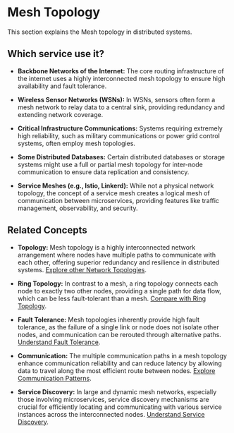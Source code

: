 # Mesh Topology

This section explains the Mesh topology in distributed systems.

## Which service use it?



-   **Backbone Networks of the Internet:** The core routing infrastructure of the internet uses a highly interconnected mesh topology to ensure high availability and fault tolerance.

-   **Wireless Sensor Networks (WSNs):** In WSNs, sensors often form a mesh network to relay data to a central sink, providing redundancy and extending network coverage.

-   **Critical Infrastructure Communications:** Systems requiring extremely high reliability, such as military communications or power grid control systems, often employ mesh topologies.

-   **Some Distributed Databases:** Certain distributed databases or storage systems might use a full or partial mesh topology for inter-node communication to ensure data replication and consistency.

-   **Service Meshes (e.g., Istio, Linkerd):** While not a physical network topology, the concept of a service mesh creates a logical mesh of communication between microservices, providing features like traffic management, observability, and security.

## Related Concepts

-   **Topology:** Mesh topology is a highly interconnected network arrangement where nodes have multiple paths to communicate with each other, offering superior redundancy and resilience in distributed systems. [Explore other Network Topologies](../README.md).

-   **Ring Topology:** In contrast to a mesh, a ring topology connects each node to exactly two other nodes, providing a single path for data flow, which can be less fault-tolerant than a mesh. [Compare with Ring Topology](../ring/README.md).

-   **Fault Tolerance:** Mesh topologies inherently provide high fault tolerance, as the failure of a single link or node does not isolate other nodes, and communication can be rerouted through alternative paths. [Understand Fault Tolerance](../../fault-tolerance/README.md).

-   **Communication:** The multiple communication paths in a mesh topology enhance communication reliability and can reduce latency by allowing data to travel along the most efficient route between nodes. [Explore Communication Patterns](../../communication/README.md).

-   **Service Discovery:** In large and dynamic mesh networks, especially those involving microservices, service discovery mechanisms are crucial for efficiently locating and communicating with various service instances across the interconnected nodes. [Understand Service Discovery](../../service-discovery/README.md).
